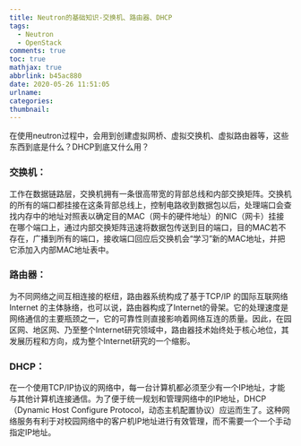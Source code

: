 ```yaml
---
title: Neutron的基础知识-交换机、路由器、DHCP
tags:
  - Neutron
  - OpenStack
comments: true
toc: true
mathjax: true
abbrlink: b45ac880
date: 2020-05-26 11:51:05
urlname:
categories:
thumbnail:
---
```


在使用neutron过程中，会用到创建虚拟网桥、虚拟交换机、虚拟路由器等，这些东西到底是什么？DHCP到底又什么用？

### 交换机：

工作在数据链路层，交换机拥有一条很高带宽的背部总线和内部交换矩阵。交换机的所有的端口都挂接在这条背部总线上，控制电路收到数据包以后，处理端口会查找内存中的地址对照表以确定目的MAC（网卡的硬件地址）的NIC（网卡）挂接在哪个端口上，通过内部交换矩阵迅速将数据包传送到目的端口，目的MAC若不存在，广播到所有的端口，接收端口回应后交换机会“学习”新的MAC地址，并把它添加入内部MAC地址表中。

### 路由器：

为不同网络之间互相连接的枢纽，路由器系统构成了基于TCP/IP 的国际互联网络Internet 的主体脉络，也可以说，路由器构成了Internet的骨架。它的处理速度是网络通信的主要瓶颈之一，它的可靠性则直接影响着网络互连的质量。因此，在园区网、地区网、乃至整个Internet研究领域中，路由器技术始终处于核心地位，其发展历程和方向，成为整个Internet研究的一个缩影。

### DHCP：

在一个使用TCP/IP协议的网络中，每一台计算机都必须至少有一个IP地址，才能与其他计算机连接通信。为了便于统一规划和管理网络中的IP地址，DHCP（Dynamic Host Configure Protocol，动态主机配置协议）应运而生了。这种网络服务有利于对校园网络中的客户机IP地址进行有效管理，而不需要一个一个手动指定IP地址。



